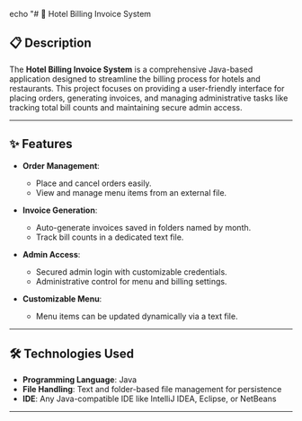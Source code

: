 echo "# 🏨 Hotel Billing Invoice System

## 📋 Description
The **Hotel Billing Invoice System** is a comprehensive Java-based application designed to streamline the billing process for hotels and restaurants. This project focuses on providing a user-friendly interface for placing orders, generating invoices, and managing administrative tasks like tracking total bill counts and maintaining secure admin access.

---

## ✨ Features
- **Order Management**:
  - Place and cancel orders easily.
  - View and manage menu items from an external file.

- **Invoice Generation**:
  - Auto-generate invoices saved in folders named by month.
  - Track bill counts in a dedicated text file.

- **Admin Access**:
  - Secured admin login with customizable credentials.
  - Administrative control for menu and billing settings.

- **Customizable Menu**:
  - Menu items can be updated dynamically via a text file.

---

## 🛠️ Technologies Used
- **Programming Language**: Java
- **File Handling**: Text and folder-based file management for persistence
- **IDE**: Any Java-compatible IDE like IntelliJ IDEA, Eclipse, or NetBeans

---
